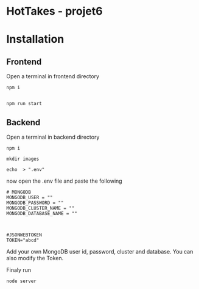 # HotTakes - projet6 
 
# Installation 

## Frontend 

Open a terminal in frontend directory

```
npm i


npm run start
```

## Backend

Open a terminal in backend directory

```
npm i

mkdir images

echo  > ".env"
```

now open the .env file and  paste the following 
```
# MONGODB
MONGODB_USER = ""
MONGODB_PASSWORD = ""
MONGODB_CLUSTER_NAME = ""
MONGODB_DATABASE_NAME = ""



#JSONWEBTOKEN
TOKEN="abcd"
```
Add your own MongoDB user id, password, cluster and database.
You can also modify the Token.

Finaly run

```
node server
```
